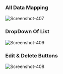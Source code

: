 <h3>All Data Mapping</h3 ><img src="https://i.ibb.co/dK9HvH7/Screenshot-407.png" alt="Screenshot-407" border="0">
<h3>DropDown Of List</h3><img src="https://i.ibb.co/wQ61Wh1/Screenshot-409.png" alt="Screenshot-409" border="0">
<h3>Edit & Delete Buttons</h3><img src="https://i.ibb.co/3vHZrLB/Screenshot-408.png" alt="Screenshot-408" border="0">
  
 
